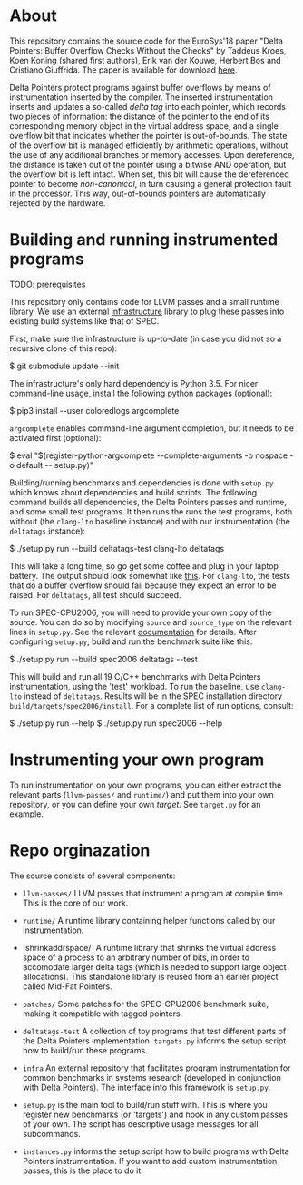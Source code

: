 About
=====

This repository contains the source code for the EuroSys'18 paper
"Delta Pointers: Buffer Overflow Checks Without the Checks" by Taddeus Kroes,
Koen Koning (shared first authors), Erik van der Kouwe, Herbert Bos and
Cristiano Giuffrida. The paper is available for download
[here](https://www.vusec.net/download/?t=papers/delta-pointers_eurosys18.pdf).

Delta Pointers protect programs against buffer overflows by means of
instrumentation inserted by the compiler. The inserted instrumentation inserts
and updates a so-called *delta tag* into each pointer, which records two pieces
of information: the distance of the pointer to the end of its corresponding
memory object in the virtual address space, and a single overflow bit that
indicates whether the pointer is out-of-bounds. The state of the overflow bit
is managed efficiently by arithmetic operations, without the use of any
additional branches or memory accesses. Upon dereference, the distance is taken
out of the pointer using a bitwise AND operation, but the overflow bit is left
intact. When set, this bit will cause the dereferenced pointer to become
*non-canonical*, in turn causing a general protection fault in the processor.
This way, out-of-bounds pointers are automatically rejected by the hardware.


Building and running instrumented programs
==========================================

TODO: prerequisites

This repository only contains code for LLVM passes and a small runtime library.
We use an external [infrastructure](https://github.com/vusec/instrumentation-infra)
library to plug these passes into existing build systems like that of SPEC.

First, make sure the infrastructure is up-to-date (in case you did not so a
recursive clone of this repo):

  $ git submodule update --init

The infrastructure's only hard dependency is Python 3.5. For nicer command-line
usage, install the following python packages (optional):

  $ pip3 install --user coloredlogs argcomplete

`argcomplete` enables command-line argument completion, but it needs to be
activated first (optional):

  $ eval "$(register-python-argcomplete --complete-arguments -o nospace -o default -- setup.py)"

Building/running benchmarks and dependencies is done with `setup.py` which
knows about dependencies and build scripts. The following command builds all
dependencies, the Delta Pointers passes and runtime, and some small test
programs. It then runs the runs the test programs, both without (the
`clang-lto` baseline instance) and with our instrumentation (the `deltatags`
instance):

  $ ./setup.py run --build deltatags-test clang-lto deltatags

This will take a long time, so go get some coffee and plug in your laptop
battery. The output should look somewhat like [this](https://pastebin.com/raw/pviqa8CG).
For `clang-lto`, the tests that do a buffer overflow should fail because they
expect an error to be raised. For `deltatags`, all test should succeed.

To run SPEC-CPU2006, you will need to provide your own copy of the source. You
can do so by modifying `source` and `source_type` on the relevant lines in
`setup.py`. See the relevant [documentation](TODO) for details. After
configuring `setup.py`, build and run the benchmark suite like this:

  $ ./setup.py run --build spec2006 deltatags --test

This will build and run all 19 C/C++ benchmarks with Delta Pointers
instrumentation, using the 'test' workload. To run the baseline, use
`clang-lto` instead of `deltatags`. Results will be in the SPEC installation
directory `build/targets/spec2006/install`. For a complete list of run options,
consult:

  $ ./setup.py run --help
  $ ./setup.py run spec2006 --help


Instrumenting your own program
==============================

To run instrumentation on your own programs, you can either extract the
relevant parts (`llvm-passes/` and `runtime/`) and put them into your own
repository, or you can define your own *target*. See `target.py` for an
example.


Repo orginazation
=================

The source consists of several components:

  - `llvm-passes/` LLVM passes that instrument a program at compile time. This
    is the core of our work.

  - `runtime/` A runtime library containing helper functions called by our
    instrumentation.

  - 'shrinkaddrspace/` A runtime library that shrinks the virtual address space
    of a process to an arbitrary number of bits, in order to accomodate larger
    delta tags (which is needed to support large object allocations). This
    standalone library is reused from an earlier project called Mid-Fat
    Pointers.

  - `patches/` Some patches for the SPEC-CPU2006 benchmark suite, making it
    compatible with tagged pointers.

  - `deltatags-test` A collection of toy programs that test different parts of
    the Delta Pointers implementation. `targets.py` informs the setup script
    how to build/run these programs.

  - `infra` An external repository that facilitates program instrumentation for
    common benchmarks in systems research (developed in conjunction with Delta
    Pointers). The interface into this framework is `setup.py`.

  - `setup.py` is the main tool to build/run stuff with. This is where you
    register new benchmarks (or 'targets') and hook in any custom passes of
    your own. The script has descriptive usage messages for all subcommands.

  - `instances.py` informs the setup script how to build programs with Delta
    Pointers instrumentation. If you want to add custom instrumentation passes,
    this is the place to do it.
